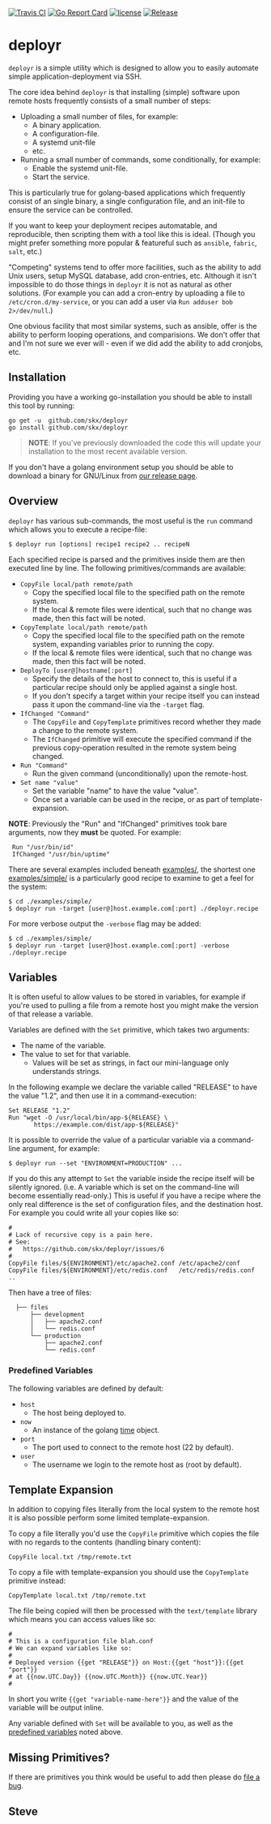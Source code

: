 [![Travis CI](https://img.shields.io/travis/skx/deployr/master.svg?style=flat-square)](https://travis-ci.org/skx/deployr)
[![Go Report Card](https://goreportcard.com/badge/github.com/skx/deployr)](https://goreportcard.com/report/github.com/skx/deployr)
[![license](https://img.shields.io/github/license/skx/deployr.svg)](https://github.com/skx/deployr/blob/master/LICENSE)
[![Release](https://img.shields.io/github/release/skx/deployr.svg)](https://github.com/skx/deployr/releases/latest)


# deployr

`deployr` is a simple utility which is designed to allow you to easily automate simple application-deployment via SSH.

The core idea behind `deployr` is that installing (simple) software upon remote hosts frequently consists of a small number of steps:

* Uploading a small number of files, for example:
  * A binary application.
  * A configuration-file.
  * A systemd unit-file
  * etc.
* Running a small number of commands, some conditionally, for example:
  * Enable the systemd unit-file.
  * Start the service.

This is particularly true for golang-based applications which frequently consist of an single binary, a single configuration file, and an init-file to ensure the service can be controlled.

If you want to keep your deployment recipes automatable, and reproducible, then scripting them with a tool like this is ideal.  (Though you might prefer something more popular & featureful such as `ansible`, `fabric`, `salt`, etc.)

"Competing" systems tend to offer more facilities, such as the ability to add Unix users, setup MySQL database, add cron-entries, etc.  Although it isn't impossible to do those things in `deployr` it is not as natural as other solutions.  (For example you can add a cron-entry by uploading a file to `/etc/cron.d/my-service`, or you can add a user via `Run adduser bob 2>/dev/null`.)

One obvious facility that most similar systems, such as ansible, offer is the ability to perform looping operations, and comparisions.  We don't offer that and I'm not sure we ever will - even if we did add the ability to add cronjobs, etc.



## Installation

Providing you have a working go-installation you should be able to install this tool by running:

    go get -u  github.com/skx/deployr
    go install github.com/skx/deployr

> **NOTE**: If you've previously downloaded the code this will update your installation to the most recent available version.

If you don't have a golang environment setup you should be able to download a binary for GNU/Linux from [our release page](https://github.com/skx/deployr/releases).



## Overview

`deployr` has various sub-commands, the most useful is the `run` command which
allows you to execute a recipe-file:

    $ deployr run [options] recipe1 recipe2 .. recipeN

Each specified recipe is parsed and the primitives inside them are then executed line by line.  The following primitives/commands are available:

* `CopyFile local/path remote/path`
  * Copy the specified local file to the specified path on the remote system.
  * If the local & remote files were identical, such that no change was made, then this fact will be noted.
* `CopyTemplate local/path remote/path`
  * Copy the specified local file to the specified path on the remote system, expanding variables prior to running the copy.
  * If the local & remote files were identical, such that no change was made, then this fact will be noted.
* `DeployTo [user@]hostname[:port]`
  * Specify the details of the host to connect to, this is useful if a particular recipe should only be applied against a single host.
  * If you don't specify a target within your recipe itself you can instead pass it upon the command-line via the `-target` flag.
* `IfChanged "Command"`
  * The `CopyFile` and `CopyTemplate` primitives record whether they made a change to the remote system.
  * The `IfChanged` primitive will execute the specified command if the previous copy-operation resulted in the remote system being changed.
* `Run "Command"`
  * Run the given command (unconditionally) upon the remote-host.
* `Set name "value"`
  * Set the variable "name" to have the value "value".
  * Once set a variable can be used in the recipe, or as part of template-expansion.

**NOTE**: Previously the "Run" and "IfChanged" primitives took bare arguments, now they __must__ be quoted.  For example:

     Run "/usr/bin/id"
     IfChanged "/usr/bin/uptime"

There are several examples included beneath [examples/](examples/), the shortest one [examples/simple/](examples/simple/) is a particularly good recipe to examine to get a feel for the system:

    $ cd ./examples/simple/
    $ deployr run -target [user@]host.example.com[:port] ./deployr.recipe

For more verbose output the `-verbose` flag may be added:

    $ cd ./examples/simple/
    $ deployr run -target [user@]host.example.com[:port] -verbose ./deployr.recipe



## Variables

It is often useful to allow values to be stored in variables, for example if you're used to pulling a file from a remote host you might make the version of that release a variable.

Variables are defined with the `Set` primitive, which takes two arguments:

* The name of the variable.
* The value to set for that variable.
  * Values will be set as strings, in fact our mini-language only understands strings.

In the following example we declare the variable called "RELEASE" to have the value "1.2", and then use it in a command-execution:

    Set RELEASE "1.2"
    Run "wget -O /usr/local/bin/app-${RELEASE} \
           https://example.com/dist/app-${RELEASE}"

It is possible to override the value of a particular variable via a command-line argument, for example:

    $ deployr run --set "ENVIRONMENT=PRODUCTION" ...

If you do this any attempt to `Set` the variable inside the recipe itself will be silently ignored.  (i.e. A variable which is set on the command-line will become essentially read-only.)   This is useful if you have a recipe where the only real difference is the set of configuration files, and the destination host.  For example you could write all your copies like so:

    #
    # Lack of recursive copy is a pain here.
    # See:
    #   https://github.com/skx/deployr/issues/6
    #
    CopyFile files/${ENVIRONMENT}/etc/apache2.conf /etc/apache2/conf
    CopyFile files/${ENVIRONMENT}/etc/redis.conf   /etc/redis/redis.conf
    ..

Then have a tree of files:

      ├── files
          ├── development
          │   ├── apache2.conf
          │   └── redis.conf
          └── production
              ├── apache2.conf
              └── redis.conf



### Predefined Variables

The following variables are defined by default:

* `host`
  * The host being deployed to.
* `now`
  * An instance of the golang [time](https://golang.org/pkg/time/) object.
* `port`
  * The port used to connect to the remote host (22 by default).
* `user`
  * The username we login to the remote host as (root by default).



## Template Expansion

In addition to copying files literally from the local system to the remote
host it is also possible perform some limited template-expansion.

To copy a file literally you'd use the `CopyFile` primitive which copies the
file with no regards to the contents (handling binary content):

    CopyFile local.txt /tmp/remote.txt

To copy a file with template-expansion you should use the `CopyTemplate` primitive instead:

    CopyTemplate local.txt /tmp/remote.txt

The file being copied will then be processed with the `text/template` library
which means you can access values like so:

    #
    # This is a configuration file blah.conf
    # We can expand variables like so:
    #
    # Deployed version {{get "RELEASE"}} on Host:{{get "host"}}:{{get "port"}}
    # at {{now.UTC.Day}} {{now.UTC.Month}} {{now.UTC.Year}}
    #

In short you write `{{get "variable-name-here"}}` and the value of the variable
will be output inline.

Any variable defined with `Set` will be available to you, as well as the
[predefined variables](#predefined-variables) noted above.



## Missing Primitives?

If there are primitives you think would be useful to add then please do
[file a bug](http://github.com/skx/deployr/issues).


Steve
--
